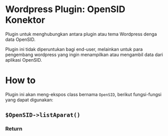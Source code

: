 # Wordpress Plugin: OpenSID Konektor

Plugin untuk menghubungkan antara plugin atau tema Wordpress denga data OpenSID.

Plugin ini tidak diperuntukan bagi end-user, melainkan untuk para pengembang wordpress
yang ingin menampilkan atau mengambil data dari aplikasi OpenSID.


# How to

Plugin ini akan meng-ekspos class bernama `OpenSID`, berikut fungsi-fungsi yang dapat digunakan:

## `$OpenSID->listAparat()`

### Return


